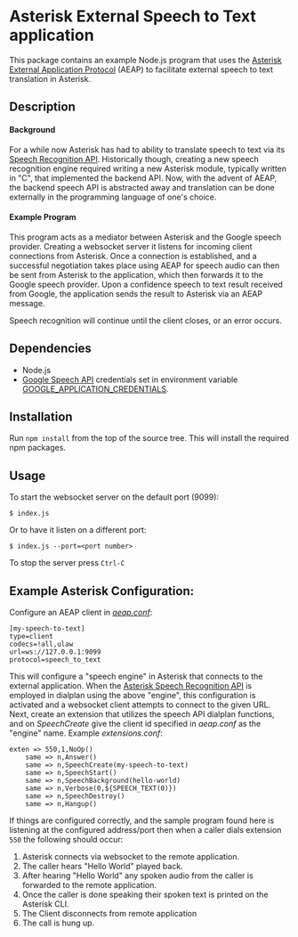 # Asterisk External Speech to Text application

This package contains an example Node.js program that uses the [Asterisk External Application Protocol](https://wiki.asterisk.org/wiki/display/AST/Asterisk+External+Application+Protocol) (AEAP) to facilitate external speech to text translation in Asterisk.

## Description

#### Background
For a while now Asterisk has had to ability to translate speech to text via its [Speech Recognition API](https://wiki.asterisk.org/wiki/display/AST/Speech+Recognition+API). Historically though, creating a new speech recognition engine required writing a new Asterisk module, typically written in "C", that implemented the backend API. Now, with the advent of AEAP, the backend speech API is abstracted away and translation can be done externally in the programming language of one's choice.

#### Example Program
This program acts as a mediator between Asterisk and the Google speech provider. Creating a websocket server it listens for incoming client connections from Asterisk. Once a connection is established, and a successful negotiation takes place using AEAP for speech audio can then be sent from Asterisk to the application, which then forwards it to the Google speech provider. Upon a confidence speech to text result received from Google, the application sends the result to Asterisk via an AEAP message.

Speech recognition will continue until the client closes, or an error occurs.

## Dependencies

* Node.js
* [Google Speech API](https://cloud.google.com/speech-to-text/docs/) credentials set in environment variable [GOOGLE_APPLICATION_CREDENTIALS](https://cloud.google.com/docs/authentication/getting-started).

## Installation

Run `npm install` from the top of the source tree. This will install the required npm packages.

## Usage

To start the websocket server on the default port (9099):
```
$ index.js
```
Or to have it listen on a different port:
```
$ index.js --port=<port number>
```
To stop the server press `Ctrl-C`

## Example Asterisk Configuration:

Configure an AEAP client in [*aeap.conf*](https://github.com/asterisk/asterisk/blob/master/configs/samples/aeap.conf.sample):
```
[my-speech-to-text]
type=client
codecs=!all,ulaw
url=ws://127.0.0.1:9099
protocol=speech_to_text
```
This will configure a "speech engine" in Asterisk that connects to the external application. When the [Asterisk Speech Recognition API](https://wiki.asterisk.org/wiki/display/AST/Speech+Recognition+API) is employed in dialplan using the above "engine", this configuration is activated and a websocket client attempts to connect to the given URL. Next, create an extension that utilizes the speech API dialplan functions, and on *SpeechCreate* give the client id specified in *aeap.conf* as the "engine" name. Example *extensions.conf*:
```
exten => 550,1,NoOp()
	same => n,Answer()
	same => n,SpeechCreate(my-speech-to-text)
	same => n,SpeechStart()
	same => n,SpeechBackground(hello-world)
	same => n,Verbose(0,${SPEECH_TEXT(0)})
	same => n,SpeechDestroy()
	same => n,Hangup()
```
If things are configured correctly, and the sample program found here is listening at the configured address/port then when a caller dials extension `550` the following should occur:
1. Asterisk connects via websocket to the remote application.
2. The caller hears "Hello World" played back.
3. After hearing "Hello World" any spoken audio from the caller is forwarded to the remote application.
4. Once the caller is done speaking their spoken text is printed on the Asterisk CLI.
5. The Client disconnects from remote application
6. The call is hung up.
